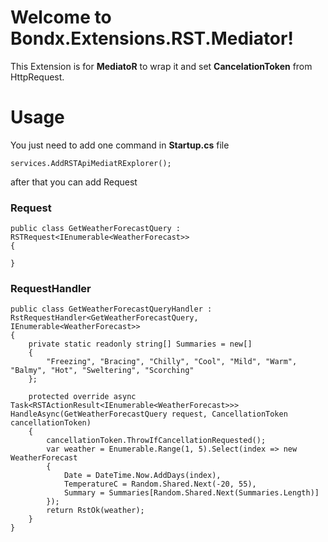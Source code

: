 ﻿# Welcome to Bondx.Extensions.RST.Mediator!

This Extension is for **MediatoR** to wrap it and set **CancelationToken** from HttpRequest.


# Usage

You just need to add one command in **Startup.cs** file

    services.AddRSTApiMediatRExplorer();

after that you can add Request
### Request
    public class GetWeatherForecastQuery : RSTRequest<IEnumerable<WeatherForecast>>
    {

    }
    
### RequestHandler
    public class GetWeatherForecastQueryHandler : RstRequestHandler<GetWeatherForecastQuery, IEnumerable<WeatherForecast>>
    {
        private static readonly string[] Summaries = new[]
        {
            "Freezing", "Bracing", "Chilly", "Cool", "Mild", "Warm", "Balmy", "Hot", "Sweltering", "Scorching"
        };

        protected override async Task<RSTActionResult<IEnumerable<WeatherForecast>>> HandleAsync(GetWeatherForecastQuery request, CancellationToken cancellationToken)
        {
            cancellationToken.ThrowIfCancellationRequested();
            var weather = Enumerable.Range(1, 5).Select(index => new WeatherForecast
            {
                Date = DateTime.Now.AddDays(index),
                TemperatureC = Random.Shared.Next(-20, 55),
                Summary = Summaries[Random.Shared.Next(Summaries.Length)]
            });
            return RstOk(weather);
        }
    }